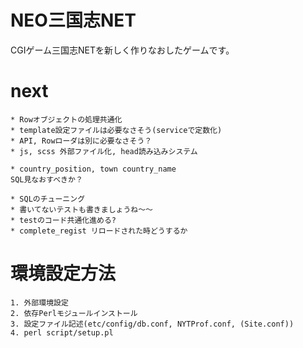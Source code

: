 # NEO三国志NET
CGIゲーム三国志NETを新しく作りなおしたゲームです。  

# next
```
* Rowオブジェクトの処理共通化
* template設定ファイルは必要なさそう(serviceで定数化)
* API, Rowローダは別に必要なさそう？
* js, scss 外部ファイル化, head読み込みシステム

* country_position, town country_name
SQL見なおすべきか？

* SQLのチューニング
* 書いてないテストも書きましょうね〜〜
* testのコード共通化進める?
* complete_regist リロードされた時どうするか
```

# 環境設定方法
```
1. 外部環境設定
2. 依存Perlモジュールインストール
3. 設定ファイル記述(etc/config/db.conf, NYTProf.conf, (Site.conf))
4. perl script/setup.pl
```

